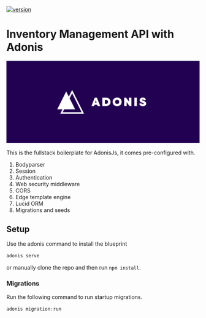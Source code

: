 
[![version](https://img.shields.io/badge/version-0.0.1-green.svg)](https://semver.org)

# Inventory Management API with Adonis

![](adonis.png)

This is the fullstack boilerplate for AdonisJs, it comes pre-configured with.

1. Bodyparser
2. Session
3. Authentication
4. Web security middleware
5. CORS
6. Edge template engine
7. Lucid ORM
8. Migrations and seeds

## Setup

Use the adonis command to install the blueprint

```bash
adonis serve 
```

or manually clone the repo and then run `npm install`.


### Migrations

Run the following command to run startup migrations.

```js
adonis migration:run
```

